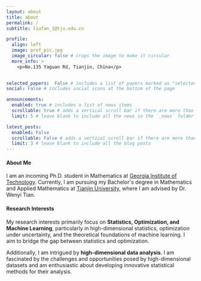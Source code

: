 ```yaml
---
layout: about
title: about
permalink: /
subtitle: liufan_1@tju.edu.cn

profile:
  align: left
  image: prof_pic.jpg
  image_circular: false # crops the image to make it circular
  more_info: >
    <p>No.135 Yaguan Rd, Tianjin, China</p>
    

selected_papers:  False # includes a list of papers marked as "selected={true}"
social: False # includes social icons at the bottom of the page

announcements:
  enabled: true # includes a list of news items
  scrollable: true # adds a vertical scroll bar if there are more than 3 news items
  limit: 5 # leave blank to include all the news in the `_news` folder

latest_posts:
  enabled: False  
  scrollable: False # adds a vertical scroll bar if there are more than 3 new posts items
  limit: 3 # leave blank to include all the blog posts
---
```


<h4><strong>About Me</strong></h4>

I am an incoming Ph.D. student in Mathematics at [Georgia Institute of Technology](https://math.gatech.edu/). Currently, I am pursuing my Bachelor's degree in Mathematics and Applied Mathematics at [Tianjin University](https://maths.tju.edu.cn/), where I am advised by Dr. Wenyi Tian.

<h4><strong>Research Interests</strong></h4>

My research interests primarily focus on **Statistics, Optimization, and Machine Learning**, particularly in high-dimensional statistics, optimization under uncertainty, and the theoretical foundations of machine learning. I aim to bridge the gap between statistics and optimization.

Additionally, I am intrigued by **high-dimensional data analysis**. I am fascinated by the challenges and opportunities posed by high-dimensional datasets and am enthusiastic about developing innovative statistical methods for their analysis.